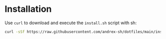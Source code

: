 # Installation

Use `curl` to download and execute the `install.sh` script with sh:
```bash
curl -sSf https://raw.githubusercontent.com/andrex-sh/dotfiles/main/install.sh | sh
```

